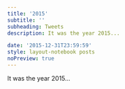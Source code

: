 ```yaml
---
title: '2015'
subtitle: ''
subheading: Tweets
description: It was the year 2015...

date: '2015-12-31T23:59:59'
style: layout-notebook posts
noPreview: true
---
```

It was the year 2015...

